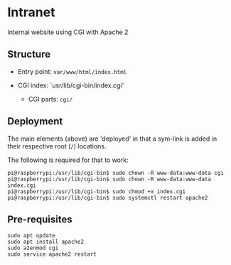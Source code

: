 # Intranet

Internal website using CGI with Apache 2


## Structure

* Entry point: `var/www/html/index.html`

* CGI index: `usr/lib/cgi-bin/index.cgi'
	* CGI parts: `cgi/`



## Deployment

The main elements (above) are 'deployed' in that a sym-link is added in their respective root (`/`) locations.

The following is required for that to work:

```
pi@raspberrypi:/usr/lib/cgi-bin$ sudo chown -R www-data:www-data cgi
pi@raspberrypi:/usr/lib/cgi-bin$ sudo chown -R www-data:www-data index.cgi 
pi@raspberrypi:/usr/lib/cgi-bin$ sudo chmod +x index.cgi 
pi@raspberrypi:/usr/lib/cgi-bin$ sudo systemctl restart apache2
```


## Pre-requisites

```
sudo apt update
sudo apt install apache2
sudo a2enmod cgi
sudo service apache2 restart
```
